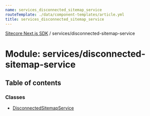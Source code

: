 ```yaml
---
name: services_disconnected_sitemap_service
routeTemplate: ./data/component-templates/article.yml
title: services_disconnected_sitemap_service
---
```


[Sitecore Next.js SDK](/docs/nextjs/ref/) / services/disconnected-sitemap-service

# Module: services/disconnected-sitemap-service

## Table of contents

### Classes

- [DisconnectedSitemapService](/docs/nextjs/ref/classes/services_disconnected_sitemap_service/disconnectedsitemapservice)
